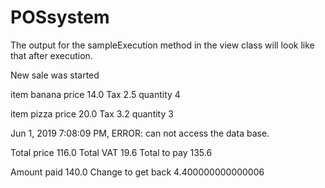 # POSsystem

The output for the sampleExecution method in the view class will look like that after execution.

New sale was started 

item banana
price 14.0
Tax 2.5
quantity 4


item pizza
price 20.0
Tax 3.2
quantity 3


Jun 1, 2019 7:08:09 PM, ERROR: can not access the data base.

Total price 116.0
Total VAT 19.6
Total to pay 135.6

Amount paid 140.0
Change to get back 4.400000000000006


